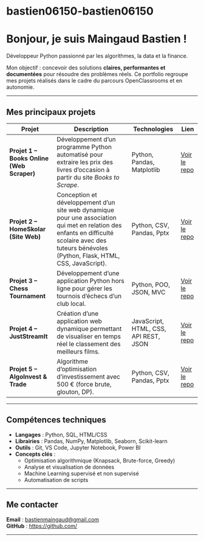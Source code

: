 # bastien06150-bastien06150

#  Bonjour, je suis Maingaud Bastien !

 Développeur Python passionné par les algorithmes, la data et la finance.

Mon objectif : concevoir des solutions **claires, performantes et documentées** pour résoudre des problèmes réels.
Ce portfolio regroupe mes projets réalisés dans le cadre du parcours OpenClassrooms et en autonomie.

---

##  Mes principaux projets

| Projet | Description | Technologies | Lien |
|---------|--------------|---------------|------|
| **Projet 1 – Books Online (Web Scraper)** | Développement d’un programme Python automatisé pour extraire les prix des livres d’occasion à partir du site *Books to Scrape*. | Python, Pandas, Matplotlib | [Voir le repo](https://github.com/bastien06150/books-To-Scrape) |
| **Projet 2 – HomeSkolar (Site Web)** | Conception et développement d’un site web dynamique pour une association qui met en relation des enfants en difficulté scolaire avec des tuteurs bénévoles (Python, Flask, HTML, CSS, JavaScript). | Python,    CSV, Pandas, Pptx | [Voir le repo](https://github.com/bastien06150/HomeSkolar) |
| **Projet 3 – Chess Tournament** | Développement d’une application Python hors ligne pour gérer les tournois d’échecs d’un club local. | Python, POO, JSON, MVC | [Voir le repo](https://github.com/bastien06150/projet_echec) |
| **Projet 4 – JustStreamIt** | Création d’une application web dynamique permettant de visualiser en temps réel le classement des meilleurs films. | JavaScript, HTML, CSS, API REST, JSON | [Voir le repo](https://github.com/bastien06150/projet-justStreamIt) |
| **Projet 5 – AlgoInvest & Trade** | Algorithme d’optimisation d’investissement avec 500 € (force brute, glouton, DP). | Python, CSV, Pandas, Pptx | [Voir le repo](https://github.com/bastien06150/algorithme-en-python) |
---

##  Compétences techniques

- **Langages** : Python, SQL, HTML/CSS
- **Librairies** : Pandas, NumPy, Matplotlib, Seaborn, Scikit-learn
- **Outils** : Git, VS Code, Jupyter Notebook, Power BI
- **Concepts clés** : 
  - Optimisation algorithmique (Knapsack, Brute-force, Greedy)
  - Analyse et visualisation de données
  - Machine Learning supervisé et non supervisé
  - Automatisation de scripts


---

##  Me contacter

 **Email** : bastienmaingaud@gmail.com   
 **GitHub** : https://github.com/

---
